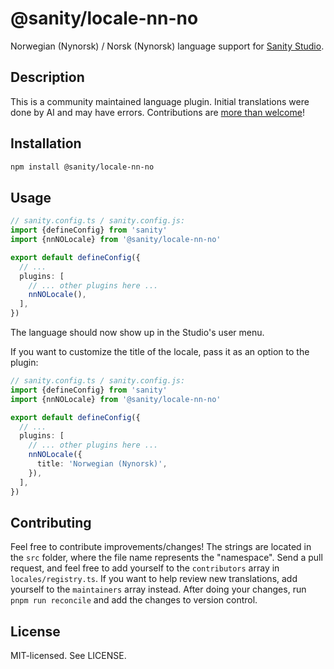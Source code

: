 # @sanity/locale-nn-no

Norwegian (Nynorsk) / Norsk (Nynorsk) language support for [Sanity Studio](https://www.sanity.io/).

## Description

This is a community maintained language plugin. Initial translations were done by AI and may have errors. Contributions are [more than welcome](#contributing)!

## Installation

```sh
npm install @sanity/locale-nn-no
```

## Usage

```ts
// sanity.config.ts / sanity.config.js:
import {defineConfig} from 'sanity'
import {nnNOLocale} from '@sanity/locale-nn-no'

export default defineConfig({
  // ...
  plugins: [
    // ... other plugins here ...
    nnNOLocale(),
  ],
})
```

The language should now show up in the Studio's user menu.

If you want to customize the title of the locale, pass it as an option to the plugin:

```ts
// sanity.config.ts / sanity.config.js:
import {defineConfig} from 'sanity'
import {nnNOLocale} from '@sanity/locale-nn-no'

export default defineConfig({
  // ...
  plugins: [
    // ... other plugins here ...
    nnNOLocale({
      title: 'Norwegian (Nynorsk)',
    }),
  ],
})
```

## Contributing

Feel free to contribute improvements/changes! The strings are located in the `src` folder, where the file name represents the "namespace". Send a pull request, and feel free to add yourself to the `contributors` array in `locales/registry.ts`. If you want to help review new translations, add yourself to the `maintainers` array instead. After doing your changes, run `pnpm run reconcile` and add the changes to version control.

## License

MIT-licensed. See LICENSE.
